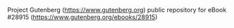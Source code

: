 Project Gutenberg (https://www.gutenberg.org) public repository for eBook #28915 (https://www.gutenberg.org/ebooks/28915)

